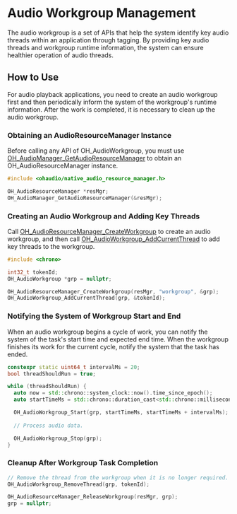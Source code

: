 # Audio Workgroup Management
<!--Kit: Audio Kit-->
<!--Subsystem: Multimedia-->
<!--Owner: @songshenke-->
<!--Designer: @caixuejiang; @hao-liangfei; @zhanganxiang-->
<!--Tester: @Filger-->
<!--Adviser: @w_Machine_cc-->

The audio workgroup is a set of APIs that help the system identify key audio threads within an application through tagging. By providing key audio threads and workgroup runtime information, the system can ensure healthier operation of audio threads.

## How to Use

For audio playback applications, you need to create an audio workgroup first and then periodically inform the system of the workgroup's runtime information. After the work is completed, it is necessary to clean up the audio workgroup.

### Obtaining an AudioResourceManager Instance

Before calling any API of OH_AudioWorkgroup, you must use [OH_AudioManager_GetAudioResourceManager](../../reference/apis-audio-kit/capi-native-audio-resource-manager-h.md#oh_audiomanager_getaudioresourcemanager) to obtain an OH_AudioResourceManager instance.

  ```cpp
  #include <ohaudio/native_audio_resource_manager.h>

  OH_AudioResourceManager *resMgr;
  OH_AudioManager_GetAudioResourceManager(&resMgr);
  ```

### Creating an Audio Workgroup and Adding Key Threads

Call [OH_AudioResourceManager_CreateWorkgroup](../../reference/apis-audio-kit/capi-native-audio-resource-manager-h.md#oh_audioresourcemanager_createworkgroup) to create an audio workgroup, and then call [OH_AudioWorkgroup_AddCurrentThread](../../reference/apis-audio-kit/capi-native-audio-resource-manager-h.md#oh_audioworkgroup_addcurrentthread) to add key threads to the workgroup.

  ```cpp
  #include <chrono>

  int32_t tokenId;
  OH_AudioWorkgroup *grp = nullptr;

  OH_AudioResourceManager_CreateWorkgroup(resMgr, "workgroup", &grp);
  OH_AudioWorkgroup_AddCurrentThread(grp, &tokenId);
  ```

### Notifying the System of Workgroup Start and End

When an audio workgroup begins a cycle of work, you can notify the system of the task's start time and expected end time. When the workgroup finishes its work for the current cycle, notify the system that the task has ended.

  ```cpp
  constexpr static uint64_t intervalMs = 20;
  bool threadShouldRun = true;

  while (threadShouldRun) {
    auto now = std::chrono::system_clock::now().time_since_epoch();
    auto startTimeMs = std::chrono::duration_cast<std::chrono::milliseconds>(now).count();

    OH_AudioWorkgroup_Start(grp, startTimeMs, startTimeMs + intervalMs);
    
    // Process audio data.

    OH_AudioWorkgroup_Stop(grp);
  }
  ```

### Cleanup After Workgroup Task Completion

  ```cpp
  // Remove the thread from the workgroup when it is no longer required.
  OH_AudioWorkgroup_RemoveThread(grp, tokenId);

  OH_AudioResourceManager_ReleaseWorkgroup(resMgr, grp);
  grp = nullptr;
  ```
